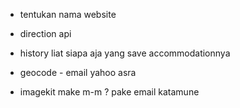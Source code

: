 - tentukan nama website

- direction api

- history liat siapa aja yang save accommodationnya

- geocode - email yahoo asra

- imagekit make m-m ? pake email katamune
